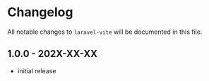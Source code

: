 # Changelog

All notable changes to `laravel-vite` will be documented in this file.

## 1.0.0 - 202X-XX-XX

- initial release
